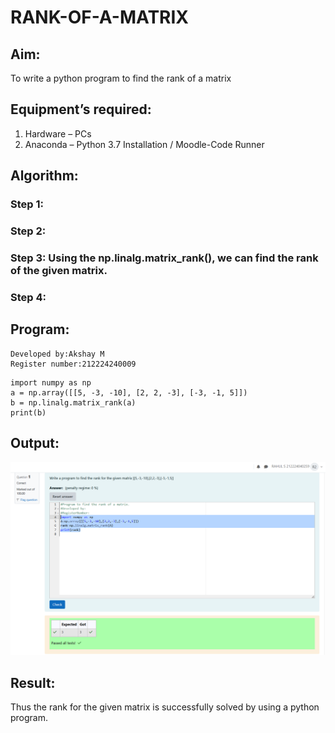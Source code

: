 # RANK-OF-A-MATRIX
## Aim:
To write a python program to find the rank of a matrix
## Equipment’s required:
1. 	Hardware – PCs
2. 	Anaconda – Python 3.7 Installation / Moodle-Code Runner
## Algorithm:
### Step 1: 
### Step 2: 
### Step 3: Using the np.linalg.matrix_rank(), we can find the rank of the given matrix.
### Step 4: 
## Program:
```
Developed by:Akshay M
Register number:212224240009
```
```
import numpy as np
a = np.array([[5, -3, -10], [2, 2, -3], [-3, -1, 5]])
b = np.linalg.matrix_rank(a)
print(b)
```
## Output:
![alt text](math.png)
## Result:
Thus the rank for the given matrix is successfully solved by  using a python program.


